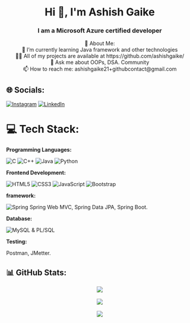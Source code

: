 <!--<div align="center"><img src="https://media.tenor.com/rCaIUO0MP-EAAAAC/mario-pixel-art.gif" width="895" height="485"/></div> -->

<h1 align="center">Hi 👋, I'm Ashish Gaike</h1>
<h3 align="center">I am a Microsoft Azure certified developer</h3>

<div align = "center">
💫 About Me:<br>👯 I’m currently learning Java framework and other technologies <br>👨‍💻 All of my projects are available at https://github.com/ashishgaike/<br>💬 Ask me about OOPs, DSA. Community<br>📫 How to reach me: ashishgaike21+githubcontact@gmail.com </div>


## 🌐 Socials:
[![Instagram](https://img.shields.io/badge/Instagram-%23E4405F.svg?logo=Instagram&logoColor=white)](https://instagram.com/ashish_gaike) [![LinkedIn](https://img.shields.io/badge/LinkedIn-%230077B5.svg?logo=linkedin&logoColor=white)](https://linkedin.com/in/ashishgaike) 





# 💻 Tech Stack:

**Programming Languages:**<br/>

![C](https://img.shields.io/badge/c-%2300599C.svg?style=for-the-badge&logo=c&logoColor=white) ![C++](https://img.shields.io/badge/c++-%2300599C.svg?style=for-the-badge&logo=c%2B%2B&logoColor=white)  ![Java](https://img.shields.io/badge/java-%23ED8B00.svg?style=for-the-badge&logo=java&logoColor=white) ![Python](https://img.shields.io/badge/python-3670A0?style=for-the-badge&logo=python&logoColor=ffdd54)<br/>

**Frontend Development:**<br/>

![HTML5](https://img.shields.io/badge/html5-%23E34F26.svg?style=for-the-badge&logo=html5&logoColor=white)  ![CSS3](https://img.shields.io/badge/css3-%231572B6.svg?style=for-the-badge&logo=css3&logoColor=white)  ![JavaScript](https://img.shields.io/badge/javascript-%23323330.svg?style=for-the-badge&logo=javascript&logoColor=%23F7DF1E) ![Bootstrap](https://img.shields.io/badge/bootstrap-%238511FA.svg?style=for-the-badge&logo=bootstrap&logoColor=white)<br/>

**framework:**<br/>

![Spring](https://img.shields.io/badge/spring-%236DB33F.svg?style=for-the-badge&logo=spring&logoColor=white)  Spring Web MVC, Spring Data JPA, Spring Boot.


**Database:**<br/>

![MySQL](https://img.shields.io/badge/mysql-%2300f.svg?style=for-the-badge&logo=mysql&logoColor=white)  &  PL/SQL

**Testing:**<br/>

Postman, JMetter.

  
## 📊 GitHub Stats:

<div align = "center">

 ![](https://github-profile-summary-cards.vercel.app/api/cards/profile-details?username=ashishgaike&theme=radical)<br/><br/>
![](https://github-readme-streak-stats.herokuapp.com/?user=ashishgaike&theme=dark&hide_border=false)<br/><br/>
![](https://github-readme-stats.vercel.app/api/top-langs/?username=ashishgaike&theme=dark&hide_border=false&include_all_commits=true&count_private=false&layout=compact) </div>

<!--**framework:**<br/>

![Canva](https://img.shields.io/badge/Canva-%2300C4CC.svg?style=for-the-badge&logo=Canva&logoColor=white) 

![Azure](https://img.shields.io/badge/azure-%230072C6.svg?style=for-the-badge&logo=azure-devops&logoColor=white) ![MySQL](https://img.shields.io/badge/mysql-%2300f.svg?style=for-the-badge&logo=mysql&logoColor=white) ![Canva](https://img.shields.io/badge/Canva-%2300C4CC.svg?style=for-the-badge&logo=Canva&logoColor=white) 	![Figma](https://img.shields.io/badge/figma-%23F24E1E.svg?style=for-the-badge&logo=figma&logoColor=white) ![NumPy](https://img.shields.io/badge/numpy-%23013243.svg?style=for-the-badge&logo=numpy&logoColor=white) ![Pandas](https://img.shields.io/badge/pandas-%23150458.svg?style=for-the-badge&logo=pandas&logoColor=white) ![TensorFlow](https://img.shields.io/badge/TensorFlow-%23FF6F00.svg?style=for-the-badge&logo=TensorFlow&logoColor=white) ![scikit-learn](https://img.shields.io/badge/scikit--learn-%23F7931E.svg?style=for-the-badge&logo=scikit-learn&logoColor=white) ![Kotlin](https://img.shields.io/badge/kotlin-%230095D5.svg?style=for-the-badge&logo=kotlin&logoColor=white) ![AWS](https://img.shields.io/badge/AWS-%23FF9900.svg?style=for-the-badge&logo=amazon-aws&logoColor=white)

-->
<!--
### ✍️ Random Dev Quote
![](https://quotes-github-readme.vercel.app/api?type=horizontal&theme=dark)


---
[![](https://visitcount.itsvg.in/api?id=ashishgaike&icon=0&color=0)](https://visitcount.itsvg.in)


  ## 💰 You can help me by Donating
  ![BuyMeACoffee](https://img.shields.io/badge/Buy%20Me%20a%20Coffee-ffdd00?style=for-the-badge&logo=buy-me-a-coffee&logoColor=black) 👉 ashishgaike@ybl

  
 Proudly created with GPRM ( https://gprm.itsvg.in ) -->

<!--
**ashishgaike/ashishgaike** is a ✨ _special_ ✨ repository because its `README.md` (this file) appears on your GitHub profile.

Here are some ideas to get you started:

- 🔭 I’m currently working on ...
- 🌱 I’m currently learning ...
- 👯 I’m looking to collaborate on ...
- 🤔 I’m looking for help with ...
- 💬 Ask me about ...
- 📫 How to reach me: ...
- 😄 Pronouns: ...
- ⚡ Fun fact: ...
-->



